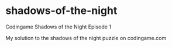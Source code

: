 # shadows-of-the-night
Codingame Shadows of the Night Episode 1

My solution to the shadows of the night puzzle on codingame.com
